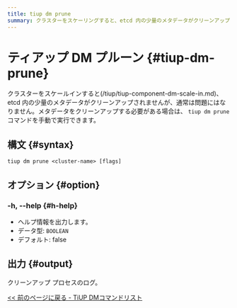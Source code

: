 ```yaml
---
title: tiup dm prune
summary: クラスターをスケーリングすると、etcd 内の少量のメタデータがクリーンアップされない場合がありますが、通常は問題にはなりません。必要に応じて、手動で「tiup dm prune」コマンドを実行してメタデータをクリーンアップできます。コマンド構文は「tiup dm prune <cluster-name> [flags]」です。オプション「-h, --help」はヘルプ情報を出力、出力はクリーンアップ プロセスのログです。
---
```


# ティアップ DM プルーン {#tiup-dm-prune}

クラスターをスケールインすると(/tiup/tiup-component-dm-scale-in.md)、etcd 内の少量のメタデータがクリーンアップされませんが、通常は問題にはなりません。メタデータをクリーンアップする必要がある場合は、 `tiup dm prune`コマンドを手動で実行できます。

## 構文 {#syntax}

```shell
tiup dm prune <cluster-name> [flags]
```

## オプション {#option}

### -h, --help {#h-help}

-   ヘルプ情報を出力します。
-   データ型: `BOOLEAN`
-   デフォルト: false

## 出力 {#output}

クリーンアップ プロセスのログ。

[&lt;&lt; 前のページに戻る - TiUP DMコマンドリスト](/tiup/tiup-component-dm.md#command-list)

